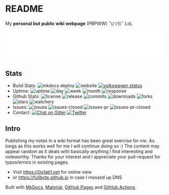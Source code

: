 # README

My **personal but public wiki webpage** (PBPWW) ¯\\_(ツ)_/¯ LoL

[![Header](header.svg)](https://0xfab1.net)

## Stats

- Build Stats: ![mkdocs deploy](https://github.com/FullByte/FullByte.github.io/workflows/mkdocs%20gh-deploy/badge.svg?branch=master)
![website](https://img.shields.io/website-up-down-green-red/http/0xfab1.net.svg)
[![volkswagen status](https://auchenberg.github.io/volkswagen/volkswargen_ci.svg?v=1)](https://github.com/auchenberg/volkswagen)
- Uptime: ![uptime](https://badgen.net/uptime-robot/status/m789173114-297aedeb6117b9a7cac6bb7e) ![day](https://badgen.net/uptime-robot/day/m789173114-297aedeb6117b9a7cac6bb7e) ![week](https://badgen.net/uptime-robot/week/m789173114-297aedeb6117b9a7cac6bb7e) ![month](https://badgen.net/uptime-robot/month/m789173114-297aedeb6117b9a7cac6bb7e) ![response](https://badgen.net/uptime-robot/response/m789173114-297aedeb6117b9a7cac6bb7e)
- Github Stats: ![license](https://img.shields.io/github/license/Fullbyte/FullByte.github.io.svg)
![release](https://img.shields.io/github/release/Fullbyte/FullByte.github.io.svg)
![commits](https://img.shields.io/github/commits-since/Fullbyte/FullByte.github.io/1.svg)
![downloads](https://img.shields.io/github/downloads/Fullbyte/FullByte.github.io/total.svg)
![forks](https://img.shields.io/github/forks/Fullbyte/FullByte.github.io.svg)
![stars](https://img.shields.io/github/stars/Fullbyte/FullByte.github.io.svg)
![watchers](https://img.shields.io/github/watchers/Fullbyte/FullByte.github.io.svg)
- Issues: ![issues](https://img.shields.io/github/issues/Fullbyte/FullByte.github.io.svg)
![issues-closed](https://img.shields.io/github/issues-closed/Fullbyte/FullByte.github.io.svg)
![issues-pr](https://img.shields.io/github/issues-pr/Fullbyte/FullByte.github.io.svg)
![issues-pr-closed](https://img.shields.io/github/issues-pr-closed/Fullbyte/FullByte.github.io.svg)
- Contact: [![Chat on Gitter](https://badges.gitter.im/FullByte.github.io.svg)](https://gitter.im/FullByte/community/)
[![Twitter](https://img.shields.io/badge/twitter-%40zerogdoubled-%231da1f2)](https://twitter.com/zerogdoubled)

## Intro

Publishing my notes in a wiki format has been great exercise for me. As longs as this works well for me I will continue doing so :) The content may appear random as it deals with basically anything I find interesting and noteworthy. Thanks for your interest and I appreciate your pull-request for typos/errors in existing pages.

- Visit <https://0xfab1.net> for online view
- or <https://fullbyte.github.io> in case I messed up DNS

Built with [MkDocs](https://github.com/mkdocs/mkdocs/), [Material](https://github.com/squidfunk/mkdocs-material), [GitHub Pages](https://pages.github.com/) and [GitHub Actions](https://github.com/features/actions).
